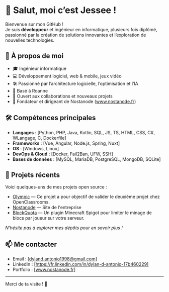 # 👋 Salut, moi c’est Jessee !

Bienvenue sur mon GitHub !  
Je suis **développeur** et ingénieur en informatique, plusieurs fois diplômé, passionné par la création de solutions innovantes et l’exploration de nouvelles technologies.

## 🚀 À propos de moi

- 🎓 Ingénieur informatique
- 💻 Développement logiciel, web & mobile, jeux vidéo
- 🛠️ Passionné par l’architecture logicielle, l’optimisation et l’IA
- 📍 Basé à Roanne
- 📢 Ouvert aux collaborations et nouveaux projets
- 💼 Fondateur et dirigeant de Nostanode (www.nostanode.fr)

## 🛠️ Compétences principales

- **Langages** : [Python, PHP, Java, Kotlin, SQL, JS, TS, HTML, CSS, C#, WLangage, C, Dockerfile]
- **Frameworks** : [Vue, Angular, Node.js, Spring, Nuxt]
- **OS** : [Windows, Linux]
- **DevOps & Cloud** : [Docker, Fail2Ban, UFW, SSH]
- **Bases de données** : [MySQL, MariaDB, PostgreSQL, MongoDB, SQLite]

## 📂 Projets récents

Voici quelques-uns de mes projets open source :
- [Olympic](https://github.com/JesseeDantonio/Developpez-le-front-end-en-utilisant-Angular) — Ce projet a pour objectif de valider le deuxième projet chez OpenClassrooms.
- [Nostanode](https://github.com/JesseeDantonio/classic-web) — Site de l'entreprise
- [BlockQuota](https://github.com/JesseeDantonio/BlockQuota) — Un plugin Minecraft Spigot pour limiter le minage de blocs par joueur sur votre serveur.

*N’hésite pas à explorer mes dépôts pour en savoir plus !*

## 📫 Me contacter

- Email : [dyland.antonio1998@gmail.com]
- LinkedIn : [https://fr.linkedin.com/in/dylan-d-antonio-17b460229]
- Portfolio : [www.nostanode.fr]

---

Merci de ta visite ! 🚀

